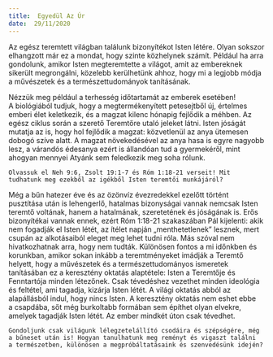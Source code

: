 ```yaml
---
title:  Egyedül Az Úr
date:  29/11/2020
---
```


Az egész teremtett világban találunk bizonyítékot Isten létére. Olyan sokszor elhangzott már ez a mondat, hogy szinte közhelynek számít. Például ha arra gondolunk, amikor Isten megteremtette a világot, amit az embereknek sikerült megrongálni, közelebb kerülhetünk ahhoz, hogy mi a legjobb módja a művészetek és a természettudományok tanításának.

Nézzük meg például a terhesség időtartamát az emberek esetében! A biológiából tudjuk, hogy a megtermékenyített petesejtből új, értelmes emberi élet keletkezik, és a magzat kilenc hónapig fejlődik a méhben. Az egész ciklus során a szerető Teremtőre utaló jeleket látni. Isten jóságát mutatja az is, hogy hol fejlődik a magzat: közvetlenül az anya ütemesen dobogó szíve alatt. A magzat növekedésével az anya hasa is egyre nagyobb lesz, a várandós édesanya ezért is állandóan tud a gyermekéről, mint ahogyan mennyei Atyánk sem feledkezik meg soha rólunk.

`Olvassuk el Neh 9:6, Zsolt 19:1-7 és Róm 1:18-21 verseit! Mit tudhatunk meg ezekből az igékből Isten teremtői munkájáról?`

Még a bűn hatezer éve és az özönvíz évezredekkel ezelőtt történt pusztítása után is lehengerlő, hatalmas bizonyságai vannak nemcsak Isten teremtő voltának, hanem a hatalmának, szeretetének és jóságának is. Erős bizonyítékai vannak ennek, ezért Róm 1:18-21 szakaszában Pál kijelenti: akik nem fogadják el Isten létét, az ítélet napján „menthetetlenek” lesznek, mert csupán az alkotásaiból eleget meg lehet tudni róla. Más szóval nem hivatkozhatnak arra, hogy nem tudták. Különösen fontos a mi időnkben és korunkban, amikor sokan inkább a teremtményeket imádják a Teremtő helyett, hogy a művészetek és a természettudományos ismeretek tanításában ez a keresztény oktatás alaptétele: Isten a Teremtője és Fenntartója minden létezőnek. Csak tévedéshez vezethet minden ideológia és feltétel, ami tagadja, kizárja Isten létét. A világi oktatás abból az alapállásból indul, hogy nincs Isten. A keresztény oktatás nem eshet ebbe a csapdába, sőt még burkoltabb formában sem építhet olyan elvekre, amelyek tagadják Isten létét. Az ember mindkét úton csak tévedhet.

`Gondoljunk csak világunk lélegzetelállító csodáira és szépségére, még a bűneset után is! Hogyan tanulhatunk meg reményt és vigaszt találni a természetben, különösen a megpróbáltatásaink és szenvedésünk idején?`